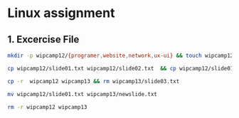 # Linux assignment

## 1. Excercise File

```bash
mkdir -p wipcamp12/{programer,website,network,ux-ui} && touch wipcamp12/slide01.txt

cp wipcamp12/slide01.txt wipcamp12/slide02.txt  && cp wipcamp12/slide01.txt wipcamp12/slide03.txt

cp -r  wipcamp12 wipcamp13 && rm wipcamp13/slide03.txt

mv wipcamp12/slide01.txt wipcamp13/newslide.txt

rm -r wipcamp12 wipcamp13
```


